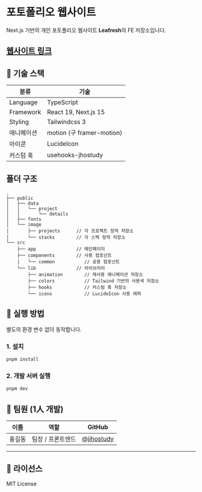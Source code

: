 # 포토폴리오 웹사이트

Next.js 기반의 개인 포토폴리오 웹사이트 **Leafresh**의 FE 저장소입니다.  

## [웹사이트 링크](https://www.jihostudy.site/)


## 🔧 기술 스택

| 분류       | 기술                          |
|------------|-------------------------------|
| Language   | TypeScript                    |
| Framework  | React 19, Next.js 15          |
| Styling    | Tailwindcss 3      |
| 애니메이션    | motion (구 framer-motion)      |
| 아이콘   | LucideIcon   |
| 커스텀 훅   | usehooks-jhostudy |


## 폴더 구조

```
.
├── public
│   ├── data
│   │   └── project
│   │       └── details
│   ├── fonts
│   └── image
│       ├── projects      // 각 프로젝트 정적 저장소
│       └── stacks        // 각 스택 정적 저장소
└── src
    ├── app               // 메인페이지
    ├── components        // 사용 컴포넌트
    │   └── common           // 공용 컴포넌트
    └── lib               // 라이브러리
        ├── animation        // 재사용 애니메이션 저장소
        ├── colors           // Tailwind 기반의 사용색 저장소
        ├── hooks            // 커스텀 훅 저장소
        └── icons            // LucideIcon 사용 래퍼
```

## 🥺 실행 방법

별도의 환경 변수 없이 동작합니다.

### 1. 설치

```bash
pnpm install
```

### 2. 개발 서버 실행

```bash
pnpm dev
```

## 👥 팀원 (1人 개발)

| 이름 | 역할 | GitHub |
|------|------|--------|
| 홍길동 | 팀장 / 프론트엔드 | [@jihostudy](https://github.com/jihostudy) |

---

## 📄 라이선스

MIT License

